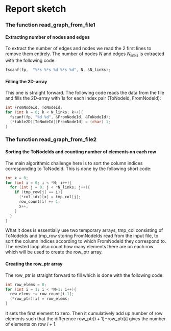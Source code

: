 # Report sketch


### The function read_graph_from_file1

#### Extracting number of nodes and edges
To extract the number of edges and nodes we read the 2 first lines to remove them entirely.
The number of nodes $N$ and edges $N_\text{links}$ is extracted with the following code:

```C
fscanf(fp,  "%*s %*s %d %*s %d", N, &N_links);
```

#### Filling the 2D-array
This one is straight forward. The following code reads the data from the file and fills the 2D-array with
1s for each index pair (ToNodeId, FromNodeId):

```C
int FromNodeId, ToNodeId;
for (int k = 0; k < N_links; k++){
  fscanf(fp, "%d %d", &FromNodeId, &ToNodeId);
  (*table2D)[ToNodeId][FromNodeId] = (char) 1;
}
```

### The function read_graph_from_file2

#### Sorting the ToNodeIds and counting number of elements on each row
The main algorithmic challenge here is to sort the column indices corresponding to ToNodeId.
This is done by the following short code:


```C
int x = 0;
for (int i = 0; i < *N; i++){
  for (int j = 0; j < *N_links; j++){
    if (tmp_row[j] == i){
      (*col_idx)[x] = tmp_col[j];
      row_count[i] += 1;
      x++;
    }
  }
}
```

What it does is essentially use two temporary arrays, tmp_col consisting of ToNodeIds and tmp_row storing FromNodeIds read from the input file, to sort the column indices according to which FromNodeId they correspond to. The nested loop also count how many elements there are on each row which will be used to create the row_ptr array.

#### Creating the row_ptr array
The row_ptr is straight forward to fill which is done with the following code:


```C
int row_elems = 0;
for (int i = 1; i < *N+1; i++){
  row_elems += row_count[i-1];
  (*row_ptr)[i] = row_elems;
}
```

It sets the first element to zero. Then it cumulatively add up number of row elements such that the difference
row_ptr[$i+1$]$-$row_ptr[$i$] gives the number of elements on row $i+1$.
